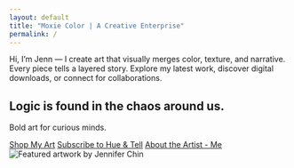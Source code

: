 ```yaml
---
layout: default
title: "Moxie Color | A Creative Enterprise"
permalink: /
---
```

<section>
  <p>Hi, I’m Jenn — I create art that visually merges color, texture, and narrative. Every piece tells a layered story. Explore my latest work, discover digital downloads, or connect for collaborations.</p>
</section>

<section class="hero">
  <div class="hero-text">
    <h2>Logic is found in the chaos around us.</h2>
    <p>Bold art for curious minds.</p>
    <div class="cta">
      <a class="btn" href="{{ '/shop/' | relative_url }}">Shop My Art</a>
      <a class="btn" href="{{ '/newsletter/' | relative_url }}">Subscribe to Hue & Tell</a>
      <a class="btn" href="{{ '/about/' | relative_url }}">About the Artist - Me</a>
    </div>
  </div>
  <div class="hero-image">
    <!-- Replace with your strongest piece -->
    <img src="{{ '/assets/hero-placeholder.jpg' | relative_url }}" alt="Featured artwork by Jennifer Chin">
  </div>
</section>


